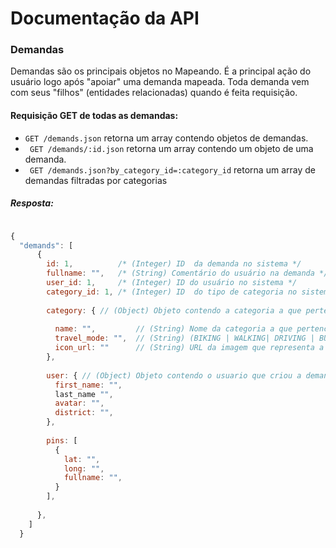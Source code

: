 # Documentação da API





### Demandas

Demandas são os principais objetos no Mapeando. É a principal ação do usuário logo após "apoiar" uma demanda mapeada. Toda demanda vem com seus "filhos" (entidades relacionadas) quando é feita requisição.

#### Requisição GET de todas as demandas:

- ` GET /demands.json ` retorna um array contendo objetos de demandas.
- ` GET /demands/:id.json` retorna um array contendo um objeto de uma demanda.
- ` GET /demands.json?by_category_id=:category_id` retorna um array de demandas filtradas por categorias

##### Resposta: 

```javascript

{ 
  "demands": [ 
      { 
        id: 1,          /* (Integer) ID  da demanda no sistema */
        fullname: "",   /* (String) Comentário do usuário na demanda */
        user_id: 1,     /* (Integer) ID do usuário no sistema */
        category_id: 1, /* (Integer) ID  do tipo de categoria no sistema */
        
        category: { // (Object) Objeto contendo a categoria a que pertence a demanda
        
          name: "",         // (String) Nome da categoria a que pertence a demanda 
          travel_mode: "",  // (String) (BIKING | WALKING| DRIVING | BUS) Tipo de modo a que pertence a categoria.
          icon_url: ""      // (String) URL da imagem que representa a demanda no mapa
        },
        
        user: { // (Object) Objeto contendo o usuario que criou a demanda
          first_name: "",
          last_name "",
          avatar: "",
          district: "",
        },
        
        pins: [
          {
            lat: "",
            long: "",
            fullname: "",
          }
        ],
        
      },
    ]
  }


```
